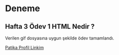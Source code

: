 # Deneme

## Hafta 3 Ödev 1 HTML Nedir ?

Verilen gif dosyasına uygun şekilde ödev tamamlandı.

[Patika Profil Linkim](https://app.patika.dev/bozkurtcagri)
